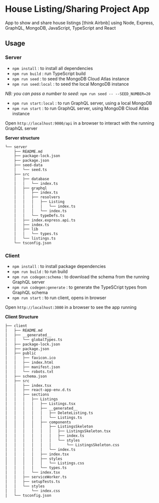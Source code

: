 # House Listing/Sharing Project App

App to show and share house listings [think Airbnb] using Node, Express, GraphQL, MongoDB, JavaScript, TypeScript and React

## Usage

### Server

- `npm install` : to install all dependencies
- `npm run build` : run TypeScript build
- `npm run seed` : to seed the MongoDB Cloud Atlas instance
- `npm run seed:local` : to seed the local MongoDB instance

_NB: you can pass a number to seed:_ `npm run seed -- --SEED_NUMBER=20`

- `npm run start:local` : to run GraphQL server, using a local MongoDB
- `npm run start` : to run GraphQL server, using MongoDB Cloud Atlas instance

Open `http://localhost:9000/api` in a browser to interact with the running GraphQL server

**Server structure**

```bash
└── server
    ├── README.md
    ├── package-lock.json
    ├── package.json
    ├── seed-data
    │   └── seed.ts
    ├── src
    │   ├── database
    │   │   └── index.ts
    │   ├── graphql
    │   │   ├── index.ts
    │   │   ├── resolvers
    │   │   │   ├── Listing
    │   │   │   │   └── index.ts
    │   │   │   └── index.ts
    │   │   └── typeDefs.ts
    │   ├── index.express.api.ts
    │   ├── index.ts
    │   ├── lib
    │   │   └── types.ts
    │   └── listings.ts
    └── tsconfig.json

```

### Client

- `npm install` : to install package dependencies
- `npm run build` : to run build
- `npm run codegen:schema` : to download the schema from the running GraphQL server
- `npm run codegen:generate` : to generate the TypeSCript types from GraphQL schema
- `npm run start` : to run client, opens in browser

Open `http://localhost:3000` in a browser to see the app running

**Client Structure**

```bash
├── client
│   ├── README.md
│   ├── __generated__
│   │   └── globalTypes.ts
│   ├── package-lock.json
│   ├── package.json
│   ├── public
│   │   ├── favicon.ico
│   │   ├── index.html
│   │   ├── manifest.json
│   │   └── robots.txt
│   ├── schema.json
│   ├── src
│   │   ├── index.tsx
│   │   ├── react-app-env.d.ts
│   │   ├── sections
│   │   │   ├── Listings
│   │   │   │   ├── Listings.tsx
│   │   │   │   ├── __generated__
│   │   │   │   │   ├── DeleteListing.ts
│   │   │   │   │   └── Listings.ts
│   │   │   │   ├── components
│   │   │   │   │   ├── ListingsSkeleton
│   │   │   │   │   │   ├── ListingsSkeleton.tsx
│   │   │   │   │   │   ├── index.ts
│   │   │   │   │   │   └── styles
│   │   │   │   │   │       └── ListingsSkeleton.css
│   │   │   │   │   └── index.ts
│   │   │   │   ├── index.tsx
│   │   │   │   ├── styles
│   │   │   │   │   └── Listings.css
│   │   │   │   └── types.ts
│   │   │   └── index.tsx
│   │   ├── serviceWorker.ts
│   │   ├── setupTests.ts
│   │   └── styles
│   │       └── index.css
│   └── tsconfig.json


```
